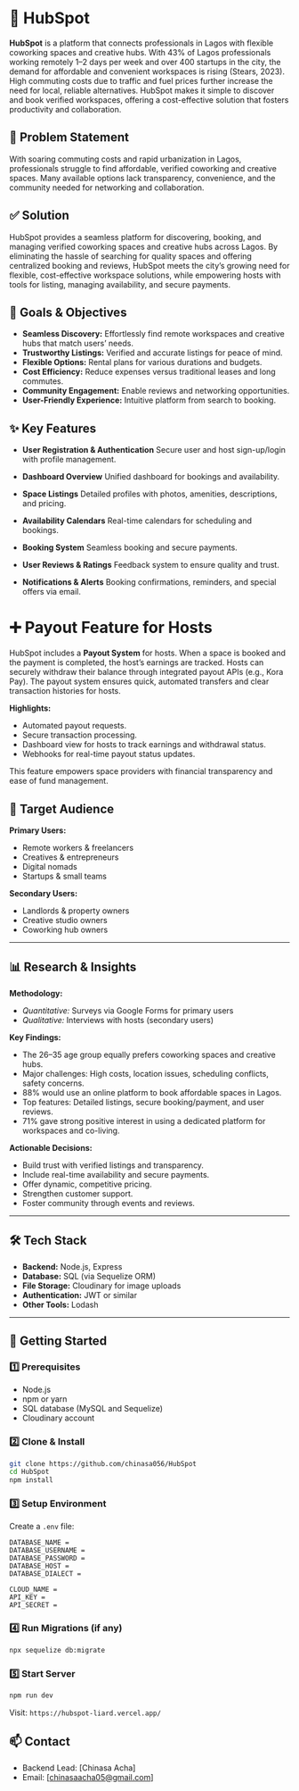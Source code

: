 # 🚀 HubSpot

**HubSpot** is a platform that connects professionals in Lagos with flexible coworking spaces and creative hubs. With 43% of Lagos professionals working remotely 1–2 days per week and over 400 startups in the city, the demand for affordable and convenient workspaces is rising (Stears, 2023). High commuting costs due to traffic and fuel prices further increase the need for local, reliable alternatives. HubSpot makes it simple to discover and book verified workspaces, offering a cost-effective solution that fosters productivity and collaboration.


## 📌 Problem Statement

With soaring commuting costs and rapid urbanization in Lagos, professionals struggle to find affordable, verified coworking and creative spaces. Many available options lack transparency, convenience, and the community needed for networking and collaboration.



## ✅ Solution

HubSpot provides a seamless platform for discovering, booking, and managing verified coworking spaces and creative hubs across Lagos. By eliminating the hassle of searching for quality spaces and offering centralized booking and reviews, HubSpot meets the city’s growing need for flexible, cost-effective workspace solutions, while empowering hosts with tools for listing, managing availability, and secure payments.


## 🎯 Goals & Objectives

* **Seamless Discovery:** Effortlessly find remote workspaces and creative hubs that match users’ needs.
* **Trustworthy Listings:** Verified and accurate listings for peace of mind.
* **Flexible Options:** Rental plans for various durations and budgets.
* **Cost Efficiency:** Reduce expenses versus traditional leases and long commutes.
* **Community Engagement:** Enable reviews and networking opportunities.
* **User-Friendly Experience:** Intuitive platform from search to booking.


## ✨ Key Features

* **User Registration & Authentication**
  Secure user and host sign-up/login with profile management.

* **Dashboard Overview**
  Unified dashboard for bookings and availability.

* **Space Listings**
  Detailed profiles with photos, amenities, descriptions, and pricing.

* **Availability Calendars**
  Real-time calendars for scheduling and bookings.

* **Booking System**
  Seamless booking and secure payments.

* **User Reviews & Ratings**
  Feedback system to ensure quality and trust.

* **Notifications & Alerts**
  Booking confirmations, reminders, and special offers via email.

# ➕ Payout Feature for Hosts

HubSpot includes a **Payout System** for hosts. When a space is booked and the payment is completed, the host’s earnings are tracked. Hosts can securely withdraw their balance through integrated payout APIs (e.g., Kora Pay). The payout system ensures quick, automated transfers and clear transaction histories for hosts.

**Highlights:**

* Automated payout requests.
* Secure transaction processing.
* Dashboard view for hosts to track earnings and withdrawal status.
* Webhooks for real-time payout status updates.

This feature empowers space providers with financial transparency and ease of fund management.

## 👥 Target Audience

**Primary Users:**

* Remote workers & freelancers
* Creatives & entrepreneurs
* Digital nomads
* Startups & small teams

**Secondary Users:**

* Landlords & property owners
* Creative studio owners
* Coworking hub owners

---

## 📊 Research & Insights

**Methodology:**

* *Quantitative:* Surveys via Google Forms for primary users
* *Qualitative:* Interviews with hosts (secondary users)

**Key Findings:**

* The 26–35 age group equally prefers coworking spaces and creative hubs.
* Major challenges: High costs, location issues, scheduling conflicts, safety concerns.
* 88% would use an online platform to book affordable spaces in Lagos.
* Top features: Detailed listings, secure booking/payment, and user reviews.
* 71% gave strong positive interest in using a dedicated platform for workspaces and co-living.

**Actionable Decisions:**

* Build trust with verified listings and transparency.
* Include real-time availability and secure payments.
* Offer dynamic, competitive pricing.
* Strengthen customer support.
* Foster community through events and reviews.

---

## 🛠️ Tech Stack

* **Backend:** Node.js, Express
* **Database:** SQL (via Sequelize ORM)
* **File Storage:** Cloudinary for image uploads
* **Authentication:** JWT or similar
* **Other Tools:** Lodash


---

## 🚀 Getting Started

### 1️⃣ Prerequisites

* Node.js 
* npm or yarn
* SQL database (MySQL and Sequelize)
* Cloudinary account

### 2️⃣ Clone & Install

```bash
git clone https://github.com/chinasa056/HubSpot
cd HubSpot
npm install
```

### 3️⃣ Setup Environment

Create a `.env` file:

```
DATABASE_NAME = 
DATABASE_USERNAME = 
DATABASE_PASSWORD = 
DATABASE_HOST = 
DATABASE_DIALECT = 

CLOUD_NAME = 
API_KEY = 
API_SECRET = 
```

### 4️⃣ Run Migrations (if any)

```bash
npx sequelize db:migrate
```

### 5️⃣ Start Server

```bash
npm run dev
```

Visit: `https://hubspot-liard.vercel.app/`


## 📫 Contact

* Backend Lead: \[Chinasa Acha]
* Email: \[[chinasaacha05@gmail.com](mailto:chinasaacha05@gmail.com)]